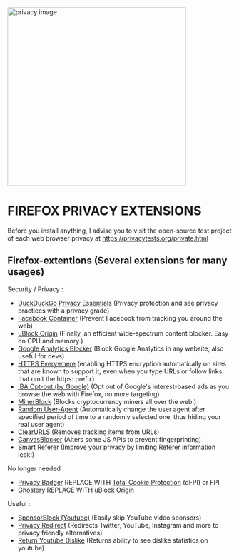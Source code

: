 <img src="http://kernelreloaded.com/content/images/2017/10/firefox-extensions-6.png" alt="privacy image" width="400"/>

# FIREFOX PRIVACY EXTENSIONS

Before you install anything, I advise you to visit the open-source test project of each web browser privacy at https://privacytests.org/private.html

## Firefox-extentions (Several extensions for many usages)

Security / Privacy :
- [DuckDuckGo Privacy Essentials](https://addons.mozilla.org/en-US/firefox/addon/duckduckgo-for-firefox/) (Privacy protection and see privacy practices with a privacy grade)
- [Facebook Container](https://addons.mozilla.org/en-US/firefox/addon/facebook-container/) (Prevent Facebook from tracking you around the web)
- [uBlock Origin](https://addons.mozilla.org/fr/firefox/addon/ublock-origin) (Finally, an efficient wide-spectrum content blocker. Easy on CPU and memory.)
- [Google Analytics Blocker](https://addons.mozilla.org/en-US/firefox/addon/google-analytics-blocker) (Block Google Analytics in any website, also useful for devs)
- [HTTPS Everywhere](https://addons.mozilla.org/en-US/firefox/addon/https-everywhere) (enabling HTTPS encryption automatically on sites that are known to support it, even when you type URLs or follow links that omit the https: prefix)
- [IBA Opt-out (by Google)](https://addons.mozilla.org/en-US/firefox/addon/interest-advertising-opt-out) (Opt out of Google's interest-based ads as you browse the web with Firefox, no more targeting)
- [MinerBlock](https://addons.mozilla.org/en-US/firefox/addon/minerblock-origin) (Blocks cryptocurrency miners all over the web.)
- [Random User-Agent](https://addons.mozilla.org/en-US/firefox/addon/random_user-agent) (Automatically change the user agent after specified period of time to a randomly selected one, thus hiding your real user agent)
- [ClearURLS](https://addons.mozilla.org/fr/firefox/addon/clearurls/) (Removes tracking items from URLs)
- [CanvasBlocker](https://addons.mozilla.org/fr/firefox/addon/canvasblocker/) (Alters some JS APIs to prevent fingerprinting)
- [Smart Referer](https://addons.mozilla.org/fr/firefox/addon/smart-referer/) (Improve your privacy by limiting Referer information leak!)

No longer needed :
- [Privacy Badger](https://addons.mozilla.org/en-US/firefox/addon/privacy-badger17/) REPLACE WITH [Total Cookie Protection](https://blog.mozilla.org/security/2021/02/23/total-cookie-protection/) (dFPI) or FPI
- [Ghostery](https://addons.mozilla.org/en-US/firefox/addon/ghostery/?utm_source=addons.mozilla.org) REPLACE WITH [uBlock Origin](https://addons.mozilla.org/fr/firefox/addon/ublock-origin)


Useful :
* [SponsorBlock (Youtube)](https://addons.mozilla.org/en-US/firefox/addon/sponsorblock/) (Easily skip YouTube video sponsors)
* [Privacy Redirect](https://addons.mozilla.org/en-US/firefox/addon/privacy-redirect/) (Redirects Twitter, YouTube, Instagram and more to privacy friendly alternatives)
* [Return Youtube Dislike](https://addons.mozilla.org/en-US/firefox/addon/return-youtube-dislikes/) (Returns ability to see dislike statistics on youtube)

